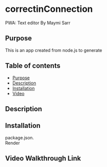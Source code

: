 # correctinConnection
PWA: Text editor
By Maymi Sarr


## Purpose
This is an app created from node.js to generate


## Table of contents
- [Purpose](#purpose)
- [Description](#description)
- [Installation](#installation)
- [Video](#video)


## Description


## Installation
<div>package.json.</div>
<div>Render</div>


<div></div>


## Video Walkthrough Link
